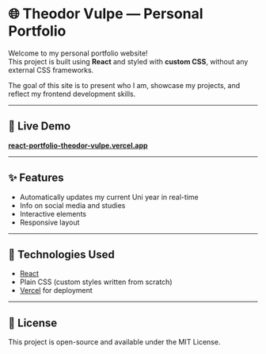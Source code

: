 # 🌐 Theodor Vulpe — Personal Portfolio

Welcome to my personal portfolio website!  
This project is built using **React** and styled with **custom CSS**, without any external CSS frameworks.

The goal of this site is to present who I am, showcase my projects, and reflect my frontend development skills.

---

## 🔗 Live Demo

[**react-portfolio-theodor-vulpe.vercel.app**](https://react-portfolio-theodor-vulpe.vercel.app)

---

## ✨ Features

- Automatically updates my current Uni year in real-time
- Info on social media and studies
- Interactive elements
- Responsive layout

---

## 🚀 Technologies Used

- [React](https://reactjs.org/)
- Plain CSS (custom styles written from scratch)
- [Vercel](https://vercel.com/) for deployment

---

## 🪪 License

This project is open-source and available under the MIT License.
